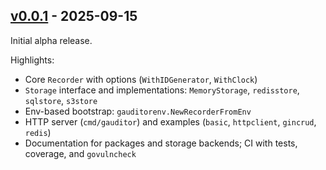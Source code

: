 ## [v0.0.1] - 2025-09-15

Initial alpha release.

Highlights:
- Core `Recorder` with options (`WithIDGenerator`, `WithClock`)
- `Storage` interface and implementations: `MemoryStorage`, `redisstore`, `sqlstore`, `s3store`
- Env-based bootstrap: `gauditorenv.NewRecorderFromEnv`
- HTTP server (`cmd/gauditor`) and examples (`basic`, `httpclient`, `gincrud`, `redis`)
- Documentation for packages and storage backends; CI with tests, coverage, and `govulncheck`

[Unreleased]: https://github.com/antoniomarcosferreira/gauditor/compare/v0.0.1...HEAD
[v0.0.1]: https://github.com/antoniomarcosferreira/gauditor/releases/tag/v0.0.1
